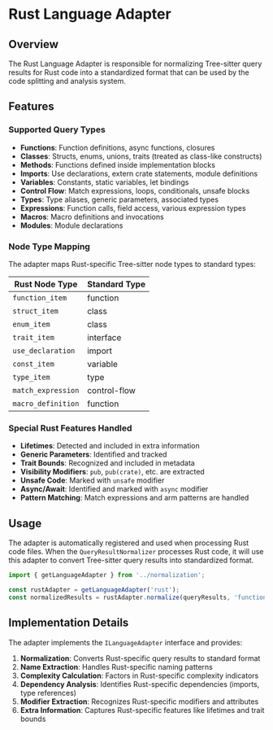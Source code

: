 # Rust Language Adapter

## Overview
The Rust Language Adapter is responsible for normalizing Tree-sitter query results for Rust code into a standardized format that can be used by the code splitting and analysis system.

## Features

### Supported Query Types
- **Functions**: Function definitions, async functions, closures
- **Classes**: Structs, enums, unions, traits (treated as class-like constructs)
- **Methods**: Functions defined inside implementation blocks
- **Imports**: Use declarations, extern crate statements, module definitions
- **Variables**: Constants, static variables, let bindings
- **Control Flow**: Match expressions, loops, conditionals, unsafe blocks
- **Types**: Type aliases, generic parameters, associated types
- **Expressions**: Function calls, field access, various expression types
- **Macros**: Macro definitions and invocations
- **Modules**: Module declarations

### Node Type Mapping
The adapter maps Rust-specific Tree-sitter node types to standard types:

| Rust Node Type | Standard Type |
|----------------|---------------|
| `function_item` | function |
| `struct_item` | class |
| `enum_item` | class |
| `trait_item` | interface |
| `use_declaration` | import |
| `const_item` | variable |
| `type_item` | type |
| `match_expression` | control-flow |
| `macro_definition` | function |

### Special Rust Features Handled
- **Lifetimes**: Detected and included in extra information
- **Generic Parameters**: Identified and tracked
- **Trait Bounds**: Recognized and included in metadata
- **Visibility Modifiers**: `pub`, `pub(crate)`, etc. are extracted
- **Unsafe Code**: Marked with `unsafe` modifier
- **Async/Await**: Identified and marked with `async` modifier
- **Pattern Matching**: Match expressions and arm patterns are handled

## Usage

The adapter is automatically registered and used when processing Rust code files. When the `QueryResultNormalizer` processes Rust code, it will use this adapter to convert Tree-sitter query results into standardized format.

```typescript
import { getLanguageAdapter } from '../normalization';

const rustAdapter = getLanguageAdapter('rust');
const normalizedResults = rustAdapter.normalize(queryResults, 'functions', 'rust');
```

## Implementation Details

The adapter implements the `ILanguageAdapter` interface and provides:

1. **Normalization**: Converts Rust-specific query results to standard format
2. **Name Extraction**: Handles Rust-specific naming patterns
3. **Complexity Calculation**: Factors in Rust-specific complexity indicators
4. **Dependency Analysis**: Identifies Rust-specific dependencies (imports, type references)
5. **Modifier Extraction**: Recognizes Rust-specific modifiers and attributes
6. **Extra Information**: Captures Rust-specific features like lifetimes and trait bounds